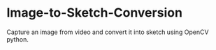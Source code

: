 # Image-to-Sketch-Conversion
Capture an image from video and convert it into sketch using OpenCV python.
